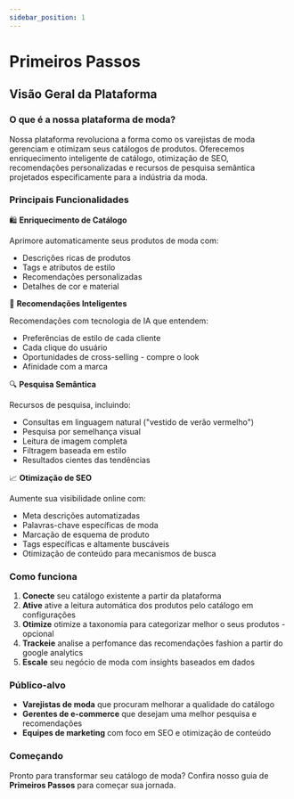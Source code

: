 ```yaml
---
sidebar_position: 1
---
```


# Primeiros Passos

## Visão Geral da Plataforma

### O que é a nossa plataforma de moda?

Nossa plataforma revoluciona a forma como os varejistas de moda gerenciam e otimizam seus catálogos de produtos. Oferecemos enriquecimento inteligente de catálogo, otimização de SEO, recomendações personalizadas e recursos de pesquisa semântica projetados especificamente para a indústria da moda.

### Principais Funcionalidades

🛍️ **Enriquecimento de Catálogo**

Aprimore automaticamente seus produtos de moda com:
* Descrições ricas de produtos
* Tags e atributos de estilo
* Recomendações personalizadas
* Detalhes de cor e material

🎯 **Recomendações Inteligentes**

Recomendações com tecnologia de IA que entendem:
* Preferências de estilo de cada cliente
* Cada clique do usuário
* Oportunidades de cross-selling - compre o look
* Afinidade com a marca

🔍 **Pesquisa Semântica**

Recursos de pesquisa, incluindo:
* Consultas em linguagem natural ("vestido de verão vermelho")
* Pesquisa por semelhança visual
* Leitura de imagem completa
* Filtragem baseada em estilo
* Resultados cientes das tendências

📈 **Otimização de SEO**

Aumente sua visibilidade online com:
* Meta descrições automatizadas
* Palavras-chave específicas de moda
* Marcação de esquema de produto
* Tags específicas e altamente buscáveis
* Otimização de conteúdo para mecanismos de busca

### Como funciona

1.  **Conecte** seu catálogo existente a partir da plataforma
2.  **Ative** ative a leitura automática dos produtos pelo catálogo em configurações
3.  **Otimize** otimize a taxonomia para categorizar melhor o seus produtos - opcional
4.  **Trackeie** analise a perfomance das recomendações fashion a partir do google analytics
5.  **Escale** seu negócio de moda com insights baseados em dados

### Público-alvo

* **Varejistas de moda** que procuram melhorar a qualidade do catálogo
* **Gerentes de e-commerce** que desejam uma melhor pesquisa e recomendações
* **Equipes de marketing** com foco em SEO e otimização de conteúdo

### Começando

Pronto para transformar seu catálogo de moda? Confira nosso guia de **Primeiros Passos** para começar sua jornada.